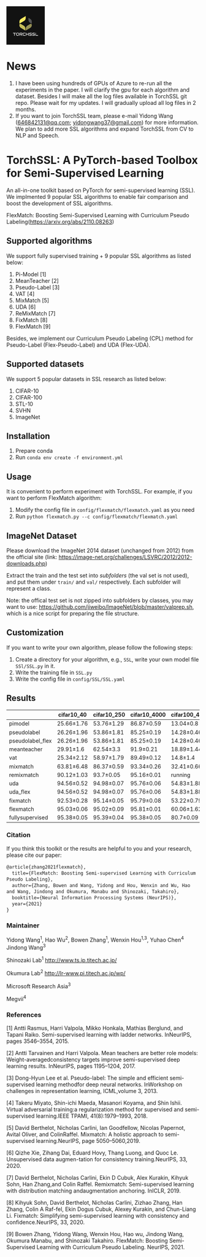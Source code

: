<img src="./figures/logo.png"  width = "100" height = "100" align=center />

# News
1. I have been using hundreds of GPUs of Azure to re-run all the experiments in the paper. I will clarify the gpu for each algorithm and dataset. Besides I will make all the log files available in TorchSSL git repo. Please wait for my updates. I will gradually upload all log files in 2 months.
2. If you want to join TorchSSL team, please e-mail Yidong Wang (646842131@qq.com; yidongwang37@gmail.com) for more information. We plan to add more SSL algorithms and expand TorchSSL from CV to NLP and Speech.
# TorchSSL: A PyTorch-based Toolbox for Semi-Supervised Learning

An all-in-one toolkit based on PyTorch for semi-supervised learning (SSL). We implmented 9 popular SSL algorithms to enable fair comparison and boost the development of SSL algorithms.

FlexMatch: Boosting Semi-Supervised Learning with Curriculum Pseudo Labeling(https://arxiv.org/abs/2110.08263)


## Supported algorithms

We support fully supervised training + 9 popular SSL algorithms as listed below:

1. Pi-Model [1]
2. MeanTeacher [2]
3. Pseudo-Label [3]
4. VAT [4]
5. MixMatch [5]
6. UDA [6]
7. ReMixMatch [7]
8. FixMatch [8]
9. FlexMatch [9]

Besides, we implement our Curriculum Pseudo Labeling (CPL) method for Pseudo-Label (Flex-Pseudo-Label) and UDA (Flex-UDA).

## Supported datasets

We support 5 popular datasets in SSL research as listed below:

1. CIFAR-10
2. CIFAR-100
3. STL-10
4. SVHN
5. ImageNet


## Installation

1. Prepare conda
2. Run `conda env create -f environment.yml`


## Usage

It is convenient to perform experiment with TorchSSL. For example, if you want to perform FlexMatch algorithm:

1. Modify the config file in `config/flexmatch/flexmatch.yaml` as you need
2. Run `python flexmatch.py --c config/flexmatch/flexmatch.yaml`

## ImageNet Dataset

Please download the ImageNet 2014 dataset (unchanged from 2012) from the official site (link: https://image-net.org/challenges/LSVRC/2012/2012-downloads.php)

Extract the train and the test set into *subfolders* (the val set is not used), and put them under `train/` and `val/` respectively. Each subfolder will represent a class.

Note: the offical test set is not zipped into subfolders by classes, you may want to use: https://github.com/jiweibo/ImageNet/blob/master/valprep.sh, which is a nice script for preparing the file structure.

## Customization

If you want to write your own algorithm, please follow the following steps:

1. Create a directory for your algorithm, e.g., `SSL`, write your own model file `SSl/SSL.py` in it. 
2. Write the training file in `SSL.py`
3. Write the config file in `config/SSL/SSL.yaml`

## Results
<!--
![avatar](./figures/cf10.png)
![avatar](./figures/cf100.png)
![avatar](./figures/stl.png)
![avatar](./figures/svhn.png)
-->
|                  | cifar10_40 | cifar10_250 | cifar10_4000 | cifar100_400 | cifar100_2500 | cifar100_10000 | stl10_40   | stl10_250  | stl10_1000 | svhn_40    | svhn_250   | svhn_1000  |
|------------------|------------|-------------|--------------|--------------|---------------|----------------|------------|------------|------------|------------|------------|------------|
| pimodel          | 25.66±1.76 | 53.76±1.29  | 86.87±0.59   | 13.04±0.8    | 41.2±0.66     | 63.35±0.0      | 25.69±0.85 | 44.87±1.5  | 67.22±0.4  | 32.52±0.95 | 86.7±1.12  | 92.84±0.11 |
| pseudolabel      | 26.26±1.96 | 53.86±1.81  | 85.25±0.19   | 14.28±0.46   | 43.88±0.51    | 64.4±0.15      | 25.32±0.99 | 44.55±2.43 | 67.36±0.71 | 35.39±5.6  | 84.41±0.95 | 90.6±0.32  |
| pseudolabel_flex | 26.26±1.96 | 53.86±1.81  | 85.25±0.19   | 14.28±0.46   | 43.88±0.51    | 64.4±0.15      | 26.58±2.19 | 47.94±2.5  | 67.95±0.37 | 36.79±3.64 | 79.58±2.11 | 87.95±0.54 |
| meanteacher      | 29.91±1.6  | 62.54±3.3   | 91.9±0.21    | 18.89±1.44   | 54.83±1.06    | 68.25±0.23     | 28.28±1.45 | 43.51±2.75 | 66.1±1.37  | 63.91±3.98 | 96.55±0.03 | 96.73±0.05 |
| vat              | 25.34±2.12 | 58.97±1.79  | 89.49±0.12   | 14.8±1.4     | 53.16±0.79    | 67.86±0.19     | 25.26±0.38 | 43.58±1.97 | 62.05±1.12 | 25.25±3.38 | 95.67±0.12 | 95.89±0.2  |
| mixmatch         | 63.81±6.48 | 86.37±0.59  | 93.34±0.26   | 32.41±0.66   | 60.24±0.48    | 72.22±0.29     | 45.07±0.96 | 65.48±0.32 | 78.3±0.68  | 69.4±8.39  | 95.44±0.32 | 96.31±0.37 |
| remixmatch       | 90.12±1.03 | 93.7±0.05   | 95.16±0.01   | running      | 73.89±0.41    | 79.79±0.07     | 67.88±6.24 | 87.51±1.28 | 93.26±0.14 | 75.96±9.13 | 93.64±0.22 | 94.84±0.31 |
| uda              | 94.56±0.52 | 94.98±0.07  | 95.76±0.06   | 54.83±1.88   | 72.83±0.09    | 78.16±0.01     | 60.91±0.0  | 88.78±0.0  | 93.9±0.25  | 94.88±4.27 | 98.08±0.05 | 98.11±0.01 |
| uda_flex         | 94.56±0.52 | 94.98±0.07  | 95.76±0.06   | 54.83±1.88   | 72.83±0.09    | 78.16±0.01     | 69.09±0.97 | 91.32±0.0  | 93.9±0.25  | 96.58±1.51 | 97.34±0.83 | 97.98±0.05 |
| fixmatch         | 92.53±0.28 | 95.14±0.05  | 95.79±0.08   | 53.22±0.79   | 71.94±0.2     | 77.8±0.12      | 65.85±0.0  | 89.82±1.11 | 93.52±0.12 | 96.19±1.18 | 97.98±0.02 | 98.04±0.03 |
| flexmatch        | 95.03±0.06 | 95.02±0.09  | 95.81±0.01   | 60.06±1.62   | 73.51±0.2     | 78.09±0.18     | 72.13±4.58 | 91.98±0.31 | 94.23±0.18 | 91.81±3.2  | 93.41±2.29 | 93.28±0.3  |
| fullysupervised  | 95.38±0.05 | 95.39±0.04  | 95.38±0.05   | 80.7±0.09    | 80.7±0.09     | 80.73±0.05     | running    | running    | running    | 97.87±0.02 | 97.87±0.01 | 97.86±0.01 |
### Citation
If you think this toolkit or the results are helpful to you and your research, please cite our paper:

```
@article{zhang2021flexmatch},
  title={FlexMatch: Boosting Semi-supervised Learning with Curriculum Pseudo Labeling},
  author={Zhang, Bowen and Wang, Yidong and Hou, Wenxin and Wu, Hao and Wang, Jindong and Okumura, Manabu and Shinozaki, Takahiro},
  booktitle={Neural Information Processing Systems (NeurIPS)},
  year={2021}
}
```

### Maintainer
Yidong Wang<sup>1</sup>, Hao Wu<sup>2</sup>, Bowen Zhang<sup>1</sup>, Wenxin Hou<sup>1,3</sup>, Yuhao Chen<sup>4</sup> Jindong Wang<sup>3</sup>

Shinozaki Lab<sup>1</sup> http://www.ts.ip.titech.ac.jp/

Okumura Lab<sup>2</sup> http://lr-www.pi.titech.ac.jp/wp/

Microsoft Research Asia<sup>3</sup>

Megvii<sup>4</sup>

### References

[1] Antti Rasmus, Harri Valpola, Mikko Honkala, Mathias Berglund, and Tapani Raiko.  Semi-supervised learning with ladder networks. InNeurIPS, pages 3546–3554, 2015.

[2] Antti Tarvainen and Harri Valpola.  Mean teachers are better role models:  Weight-averagedconsistency targets improve semi-supervised deep learning results. InNeurIPS, pages 1195–1204, 2017.

[3] Dong-Hyun Lee et al. Pseudo-label: The simple and efficient semi-supervised learning methodfor  deep  neural  networks.   InWorkshop  on  challenges  in  representation  learning,  ICML,volume 3, 2013.

[4] Takeru Miyato, Shin-ichi Maeda, Masanori Koyama, and Shin Ishii. Virtual adversarial training:a regularization method for supervised and semi-supervised learning.IEEE TPAMI, 41(8):1979–1993, 2018.

[5] David Berthelot, Nicholas Carlini, Ian Goodfellow, Nicolas Papernot, Avital Oliver, and ColinRaffel. Mixmatch: A holistic approach to semi-supervised learning.NeurIPS, page 5050–5060,2019.

[6] Qizhe Xie, Zihang Dai, Eduard Hovy, Thang Luong, and Quoc Le. Unsupervised data augmen-tation for consistency training.NeurIPS, 33, 2020.

[7] David Berthelot, Nicholas Carlini, Ekin D Cubuk, Alex Kurakin, Kihyuk Sohn, Han Zhang,and Colin Raffel.   Remixmatch:  Semi-supervised learning with distribution matching andaugmentation anchoring. InICLR, 2019.

[8] Kihyuk Sohn, David Berthelot, Nicholas Carlini, Zizhao Zhang, Han Zhang, Colin A Raf-fel, Ekin Dogus Cubuk, Alexey Kurakin, and Chun-Liang Li.  Fixmatch:  Simplifying semi-supervised learning with consistency and confidence.NeurIPS, 33, 2020.

[9] Bowen Zhang, Yidong Wang, Wenxin Hou, Hao wu, Jindong Wang, Okumura Manabu, and Shinozaki Takahiro. FlexMatch: Boosting Semi-Supervised Learning with Curriculum Pseudo Labeling. NeurIPS, 2021.
